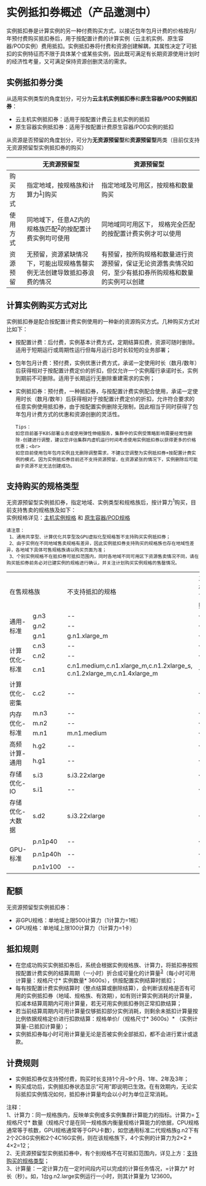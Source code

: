 # 实例抵扣券概述（产品邀测中）

实例抵扣券是计算实例的另一种付费购买方式，以接近包年包月计费的价格按月/年预付费购买抵扣券后，用于按配置计费的计算实例（云主机实例、原生容器/POD实例）费用抵扣。实例抵扣券将付费和资源创建解耦，其属性决定了可抵扣的实例特征而不限于具体某个或某些实例，因此既可满足有长期资源使用计划时的经济性考量，又可满足保持资源创删灵活的需求。

## 实例抵扣券分类
从适用实例类型的角度划分，可分为**云主机实例抵扣券**和**原生容器/POD实例抵扣券**：
* 云主机实例抵扣券：适用于按配置计费云主机实例的抵扣
* 原生容器实例抵扣券：适用于按配置计费原生容器/POD实例的抵扣

从资源是否预留的角度划分，可分为**无资源预留型**和**资源预留型**两类（目前仅支持无资源预留型实例抵扣券的购买）

|                   | 无资源预留型                 | 资源预留型     |
| ------------------- | ------------------- |---------------|
| 购买方式  | 指定地域，按规格族和计算力<sup>[1](instancevoucher-overview#user-content-1)</sup>]购买 | 指定地域及可用区，按规格和数量购买 |
| 使用方式  | 同地域下，任意AZ内的规格族匹配<sup>[2](instancevoucher-overview#user-content-1)</sup>的按配置计费实例均可使用 | 同地域同可用区下， 规格完全匹配的按配置计费实例才可以使用|
| 资源预留  | 无预留，资源紧缺情况下，可能出现规格售罄实例无法创建导致抵扣券浪费的情况 | 有预留，按所购规格和数量进行资源预留，保证无论资源售卖情况如何，至少有抵扣券所购规格和数量的实例可以创建 |

## 计算实例购买方式对比
实例抵扣券是配合按配置计费实例使用的一种新的资源购买方式。几种购买方式对比如下：
* 按配置计费：后付费，实例基本计费方式，定期结算扣费，资源可随时删除。适用于短期运行或周期性运行但每月运行总时长较短的业务部署；
* 包年包月计费：预付费，实例优惠计费方式，承诺一定使用时长（数月/数年）后获得相对于按配置计费定价的折扣，但仅允许一个实例履行承诺时长，实例到期前不可删除。适用于长期运行无删除重建需求的实例；
* 实例抵扣券：预付费，一种抵扣券，与按配置计费实例配合使用，承诺一定使用时长（数月/数年）后获得相对于按配置计费定价的折扣，允许符合要求的任意实例使用抵扣券，由于按配置实例删除无限制，因此相当于同时获得了包年包月计费方式的优惠和资源创删的灵活性。

      Tips：
      如您目前基于K8S部署业务或使用弹性伸缩服务，集群中的实例受策略影响需要经常性删除-创建进行调整，建议您评估集群内虚机运行时间考虑使用实例抵扣券以获得更多的价格优惠；<br>
      如您目前使用包年包月实例且无删除调整需求，不建议您调整为实例抵扣券+按配置计费实例的模式。因为实例抵扣券目前还不支持资源预留，在资源紧张的情况下，实例删除后可能由于资源不足无法创建成功。

<div id="user-content-2"></div>

## 支持购买的规格类型
无资源预留型实例抵扣券，指定地域、实例类型和规格族后，按计算力<sup>1</sup>购买，目前支持售卖的规格族及如下：<br>
实例规格详见：[主机实例规格](https://docs.jdcloud.com/cn/virtual-machines/instance-type-family) 和 [原生容器/POD规格](https://docs.jdcloud.com/cn/native-container/price-overview)

    请注意：
     1、通用共享型、计算优化共享型及GPU虚拟化型规格暂不支持购买实例抵扣券；
     2、由于实例在不同地域售卖规格有差异，因此实例抵扣券支持购买的规格族也存在地域性差异，各地域下具体可售规格族请以购买页面为准；
     3、个别实例规格不在抵扣券可抵扣范围内，同时各地域不同可用区下资源售卖情况不同，请在购买抵扣券前务必对已建实例的规格进行确认，并关注计划购买实例规格的售罄情况。

<table>
   <tr>
      <td colspan="2"> 在售规格族</td>
      <td>不支持抵扣的规格</td>
      <td>主机可购</td>
      <td>原生容器/POD可购</td>
      <td>购买单位换算</td>
   </tr>
   <tr>
      <td rowspan="3">通用-标准</td>
      <td>g.n3</td>
      <td>--</td>         
      <td>√</td>
      <td>× </td>
      <td rowspan="15">1计算力=1核</td>
   </tr>
   <tr>
      <td>g.n2</td>
      <td>--</td>         
      <td>√</td>
      <td>√ </td>
   </tr>
   <tr>
      <td>g.n1</td>
      <td>g.n1.xlarge_m</td>         
      <td>√</td>
      <td>√ </td>
   </tr>
   <tr>
      <td rowspan="3">计算优化-标准</td>
      <td>c.n3</td>
      <td>--</td>         
      <td>√</td>
      <td>× </td>
   </tr>
   <tr>
      <td>c.n2</td>
      <td>--</td>         
      <td>√</td>
      <td>√ </td>
   </tr>
   <tr>
      <td>c.n1</td>
      <td>c.n1.medium,c.n1.xlarge_m,c.n1.2xlarge_s,<br>c.n1.2xlarge_m,c.n1.4xlarge_m</td>         
      <td>√</td>
      <td>√ </td>
   </tr>
   <tr>
      <td>计算优化-密集</td>
      <td>c.c2</td>
      <td>--</td>         
      <td>√</td>
      <td>× </td>
   </tr>
   <tr>
      <td rowspan="3">内存优化-标准</td>
      <td>m.n3</td>
      <td>--</td>         
      <td>√</td>
      <td>× </td>
   </tr>
   <tr>
      <td>m.n2</td>
      <td>--</td>         
      <td>√</td>
      <td>√ </td>
   </tr>
   <tr>
      <td>m.n1</td>
      <td>m.n1.medium</td>         
      <td>√</td>
      <td>√ </td>
   </tr>
   <tr>
      <td rowspan="2">高频计算-通用</td>
      <td>h.g2</td>
      <td>--</td>         
      <td>√</td>
      <td>√ </td>
   </tr> 
   <tr>
      <td>h.g1</td>
      <td>--</td>         
      <td>√</td>
      <td>× </td>
   </tr>      
   <tr>
      <td rowspan="2">存储优化-IO</td>
      <td>s.i3</td>
      <td>s.i3.22xlarge</td>         
      <td>√</td>
      <td>× </td>
   </tr> 
   <tr>
      <td>s.i1</td>
      <td>--</td>         
      <td>√</td>
      <td>× </td>
   </tr> 
   <tr>
      <td>存储优化-大数据</td>
      <td>s.d2</td>
      <td>s.i3.22xlarge</td>         
      <td>√</td>
      <td>× </td>
   </tr>
   <tr>
      <td rowspan="3">GPU-标准</td>
      <td>p.n1p40</td>
      <td>--</td>         
      <td>√</td>
      <td>× </td>
      <td rowspan="3">1计算力=1GPU卡</td>
   </tr>
   <tr>
      <td>p.n1p40h</td>
      <td>--</td>         
      <td>√</td>
      <td>× </td>
   </tr>
   <tr>
      <td>p.n1v100</td>
      <td>--</td>         
      <td>√</td>
      <td>× </td>
   </tr>
 </table>     

<div id="user-content-3"></div>

## 配额
无资源预留型实例抵扣券：<br>
* 非GPU规格：单地域上限500计算力（1计算力=1核）<br>
* GPU规格：单地域上限100计算力（1计算力=1卡）<br>

## 抵扣规则
* 在您成功购买实例抵扣券后，系统会根据实例规格族、计算力，将抵扣券按照按配置计费实例的结算周期（一小时）折合成可量化的计算量<sup>[3](instancevoucher-overview#user-content-1)</sup>（每小时可用计算量：规格尺寸* 实例数量* 3600s），供按配置实例结算时抵扣；<br>
* 每有按配置计费实例结算时（整点结算或删除结算），会判断该规格是否有可用的实例抵扣券（地域、规格族、有效期），如有则计算实例消耗的计算量，扣减本结算周期内可用计算量，若无可用实例抵扣券则正常扣款结算；<br>
* 若当前结算周期内可用计算量仅够抵扣部分实例消耗，则剩余未抵扣计算量按比例依据规格定价进行扣款结算：规格单价/（规格尺寸* 3600s）* （实例计算量-已抵扣计算量）；
* 实例抵扣券每小时可用计算量无论是否被实例全部抵扣，都不会进行累计或退款。

## 计费规则
* 实例抵扣券仅支持预付费，购买时长支持1个月~9个月、1年、2年及3年；
* 购买成功后，实例抵扣券状态显示“可用”即说明已生效。在有效期内，无论实际抵扣实例情况如何，抵扣券计算量均会以小时为单位正常消耗。


<div id="user-content-1"></div>

注释：<br>
1、计算力：同一规格族内，反映单实例或多实例集群计算能力的指标。计算力= ∑规格尺寸* 数量（规格尺寸是在同一规格族内衡量规格计算能力的依据，CPU规格通常等于核数，GPU规格通常等于GPU卡数），如您通用标准二代规格族g.n2下有2个2C8G实例和2个4C16G实例，则在该规格族下，4个实例的计算力为2×2 + 4×2=12；<br>
2、无资源预留型实例抵扣券中，有个别规格不在可抵扣范围内，详见上方：[支持购买的规格类型](instancevoucher-overview#user-content-2)；<br>
3、计算量：一定计算力在一定时间段内可以完成的计算任务情况，=计算力* 时长（秒）。如，1台g.n2.large实例运行一小时，则其计算量为 1*2*3600。
